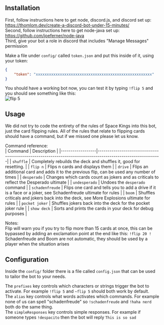 ## Installation
First, follow instructions here to get node, discord.js, and discord set up: https://thomlom.dev/create-a-discord-bot-under-15-minutes/   
Second, follow instructions here to get node-java set up: https://github.com/joeferner/node-java    
Third, give your bot a role in discord that includes "Manage Messages" permission   

Make a file under `config/` called `token.json` and put this inside of it, using your token:  

```json
{
    "token": "xxxxxxxxxxxxxxxxxxxxxxxxxxxxxxxxxxxxxxxxxxxxxxxxxxxxx"
}
```

You should have a working bot now, you can test it by typing `!flip 5` and you should see something like this:  
![flip 5](https://i.imgur.com/qwMVa9f.png "flip 5 result")

## Usage

We did not try to code the entirety of the rules of Space Kings into this bot, just the card flipping rules. All of the rules that relate to flipping cards should have a command, but if we missed one please let us know.   

Command reference:  
| Command          | Description                                                                                                  |
|------------------|--------------------------------------------------------------------------------------------------------------|
| `shuffle`        | Completely rebuilds the deck and shuffles it, good for resetting.                                            |
| `flip n`         | Flips n cards and displays them                                                                              |
| `drive`          | Flips an additional card and adds it to the previous flip, can be used any number of times                   |
| `desperado`      | Changes which cards count as jokers and as criticals to reflect the Desperado ultimate                       |
| `undesperado`    | Undoes the `desperado` command                                                                               |
| `schadenfreude`  | Flips one card and tells you to add a drive if it is a face or a joker, see Schadenfreude ultimate for rules |
| `boom`           | Shuffles criticals and jokers back into the deck, see More Explosions ultimate for rules                     |
| `pocket joker`   | Shuffles jokers back into the deck for the pocket joker rule                                                 |
| `show deck`      | Sorts and prints the cards in your deck for debug purposes                                                   |

Notes:   
Flip will warn you if you try to flip more than 15 cards at once, this can be bypassed by adding an exclamation point at the end like this: `!flip 20 !`
Schadenfreude and Boom are not automatic, they should be used by a player when the situation arises 

## Configuration

Inside the `config/` folder there is a file called `config.json` that can be used to tailor the bot to your needs.   
  
The `prefixes` key controls which characters or strings trigger the bot to activate. For example `!flip 5` and `~flip 5` should both work by default.   
The `alias` key controls what words activates which commands. For example none of us can spell "schadenfreude" so `!schadenfreude` and `!haha nerd` both do the same thing.   
The `simpleResponses` key controls simple responses. For example if someone types `!despacito` then the bot will reply `This is so sad`